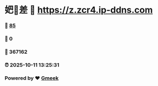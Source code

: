 # 妑🔭差 :link: https://z.zcr4.ip-ddns.com 
### :page_facing_up: [85](https://z.zcr4.ip-ddns.com/tag.html) 
### :speech_balloon: 0 
### :hibiscus: 367162 
### :alarm_clock: 2025-10-11 13:25:31 
### Powered by :heart: [Gmeek](https://github.com/Meekdai/Gmeek)

